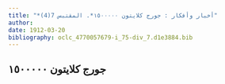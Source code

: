 ```yaml
---
title: "*أخبار وأفكار : جورج كلايتون ١٥٠٠٠٠٠*. المقتبس 7(4)"
author: 
date: 1912-03-20
bibliography: oclc_4770057679-i_75-div_7.d1e3884.bib
---
```




##  جورج كلايتون  ١٥٠٠٠٠٠ 

